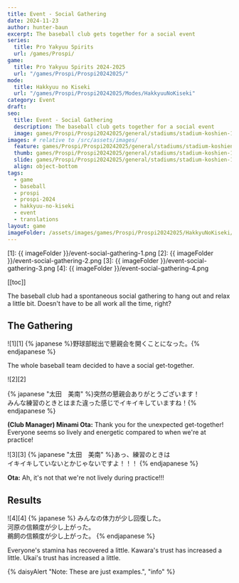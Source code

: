 ```yaml
---
title: Event - Social Gathering
date: 2024-11-23
author: hunter-baun
excerpt: The baseball club gets together for a social event
series:
  title: Pro Yakyuu Spirits
  url: /games/Prospi/
game: 
  title: Pro Yakyuu Spirits 2024-2025
  url: "/games/Prospi/Prospi20242025/"
mode: 
  title: Hakkyuu no Kiseki
  url: "/games/Prospi/Prospi20242025/Modes/HakkyuuNoKiseki"
category: Event
draft: 
seo:
  title: Event - Social Gathering
  description: The baseball club gets together for a social event
  image: games/Prospi/Prospi20242025/general/stadiums/stadium-koshien-1.png
images: # relative to /src/assets/images/
  feature: games/Prospi/Prospi20242025/general/stadiums/stadium-koshien-1.png
  thumb: games/Prospi/Prospi20242025/general/stadiums/stadium-koshien-1.png
  slide: games/Prospi/Prospi20242025/general/stadiums/stadium-koshien-1.png
  align: object-bottom
tags:
  - game
  - baseball
  - prospi
  - prospi-2024
  - hakkyuu-no-kiseki
  - event
  - translations
layout: game
imageFolder: /assets/images/games/Prospi/Prospi20242025/HakkyuNoKiseki/Events/Social-Gathering
---
```


[1]: {{ imageFolder }}/event-social-gathering-1.png
[2]: {{ imageFolder }}/event-social-gathering-2.png
[3]: {{ imageFolder }}/event-social-gathering-3.png
[4]: {{ imageFolder }}/event-social-gathering-4.png

[[toc]]

<article class="prose max-w-xl lg:max-w-4xl lg:prose-lg">

The baseball club had a spontaneous social gathering to hang out and relax a little bit. Doesn't have to be all work all the time, right?

## The Gathering
![1][1]
{% japanese %}野球部総出で懇親会を開くことになった。{% endjapanese %}

The whole baseball team decided to have a social get-together.

![2][2]

{% japanese "太田　美南" %}突然の懇親会ありがとうございます！<br />
みんな練習のときとはまた違った感じでイキイキしていますね！{% endjapanese %}

**(Club Manager) Minami Ota:** Thank you for the unexpected get-together! Everyone seems so lively and energetic compared to when we're at practice!

![3][3]
{% japanese "太田　美南" %}あっ、練習のときは<br />
イキイキしていないとかじゃないですよ！！！
{% endjapanese %}

**Ota:** Ah, it's not that we're not lively during practice!!!

## Results

![4][4]
{% japanese %}
みんなの体力が少し回復した。<br />
河原の信頼度が少し上がった。<br />
鵜飼の信頼度が少し上がった。
{% endjapanese %}

Everyone's stamina has recovered a little.
Kawara's trust has increased a little.
Ukai's trust has increased a little.

{% daisyAlert "Note: These are just examples.", "info" %}

</article>